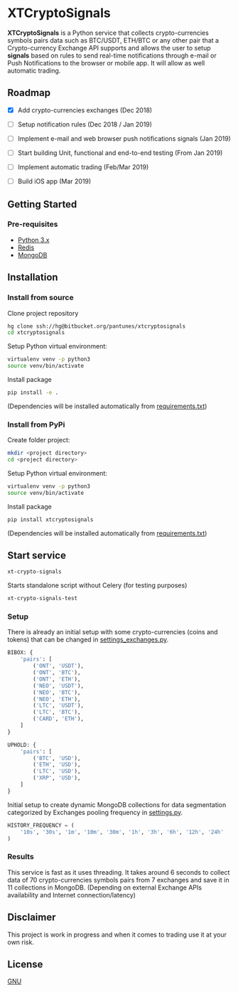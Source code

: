 # XTCryptoSignals

**XTCryptoSignals** is a Python service that collects crypto-currencies symbols 
pairs data such as BTC/USDT, ETH/BTC or any other pair that a Crypto-currency 
Exchange API supports and allows the user to setup **signals** based on rules 
to send real-time notifications through e-mail or Push Notifications to the 
browser or mobile app. It will allow as well automatic trading.


## Roadmap

* [x] Add crypto-currencies exchanges (Dec 2018)
* [ ] Setup notification rules (Dec 2018 / Jan 2019)
* [ ] Implement e-mail and web browser push notifications signals (Jan 2019)
* [ ] Start building Unit, functional and end-to-end testing (From Jan 2019)
* [ ] Implement automatic trading (Feb/Mar 2019)
* [ ] Build iOS app (Mar 2019)


## Getting Started

### Pre-requisites

* [Python 3.x](https://www.python.org/download/releases/3.0)
* [Redis](https://redis.io/download)
* [MongoDB](https://www.mongodb.com)


## Installation

### Install from source
Clone project repository
```bash
hg clone ssh://hg@bitbucket.org/pantunes/xtcryptosignals
cd xtcryptosignals
```

Setup Python virtual environment:
```bash
virtualenv venv -p python3
source venv/bin/activate
```

Install package
```bash
pip install -e .
```

(Dependencies will be installed automatically from 
[requirements.txt](requirements.txt))


### Install from PyPi
Create folder project:
```bash
mkdir <project directory>
cd <project directory>
```

Setup Python virtual environment:
```bash
virtualenv venv -p python3
source venv/bin/activate
```

Install package
```bash
pip install xtcryptosignals
```

(Dependencies will be installed automatically from 
[requirements.txt](requirements.txt))


## Start service

```bash
xt-crypto-signals
```

Starts standalone script without Celery (for testing purposes)
```bash
xt-crypto-signals-test
```

### Setup

There is already an initial setup with some crypto-currencies 
(coins and tokens) that can be changed in 
[settings_exchanges.py](xtcryptosignals/settings_exchanges.py).

```python
BIBOX: {
    'pairs': [
        ('ONT', 'USDT'),
        ('ONT', 'BTC'),
        ('ONT', 'ETH'),
        ('NEO', 'USDT'),
        ('NEO', 'BTC'),
        ('NEO', 'ETH'),
        ('LTC', 'USDT'),
        ('LTC', 'BTC'),
        ('CARD', 'ETH'),
    ]
}

UPHOLD: {
    'pairs': [
        ('BTC', 'USD'),
        ('ETH', 'USD'),
        ('LTC', 'USD'),
        ('XRP', 'USD'),
    ]
}
```

Initial setup to create dynamic MongoDB collections for data segmentation 
categorized by Exchanges pooling frequency in 
[settings.py](xtcryptosignals/settings.py).
```python
HISTORY_FREQUENCY = (
    '10s', '30s', '1m', '10m', '30m', '1h', '3h', '6h', '12h', '24h'
)
```

### Results
This service is fast as it uses threading.
It takes around 6 seconds to collect data of 70 crypto-currencies symbols pairs
from 7 exchanges and save it in 11 collections in MongoDB.
(Depending on external Exchange APIs availability and Internet 
connection/latency)

## Disclaimer
This project is work in progress and when it comes to trading use it at your 
own risk.


## License

[GNU](https://www.gnu.org/licenses/gpl-3.0.en.html)
